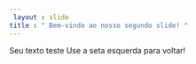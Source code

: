 ```yaml
---
 layout : slide 
title : " Bem-vindo ao nosso segundo slide! "
---
```

Seu texto teste
Use a seta esquerda para voltar!
